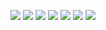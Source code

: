 ![](http://omem0e1o1.bkt.clouddn.com/shopmall1.png)
![](http://omem0e1o1.bkt.clouddn.com/shopmall2.png)
![](http://omem0e1o1.bkt.clouddn.com/shopmall3.png)
![](http://omem0e1o1.bkt.clouddn.com/shopmall4.png)
![](http://omem0e1o1.bkt.clouddn.com/shopmall5.png)
![](http://omem0e1o1.bkt.clouddn.com/shopmall6.png)
![](http://omem0e1o1.bkt.clouddn.com/shopmall7.png)